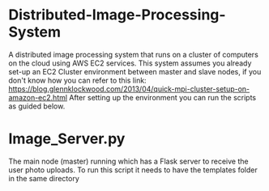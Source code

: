 # Distributed-Image-Processing-System
A distributed image processing system that runs on a cluster of computers on the cloud using AWS EC2 services.
This system assumes you already set-up an EC2 Cluster environment between master and slave nodes, if you don't know how you can refer to this link: 
https://blog.glennklockwood.com/2013/04/quick-mpi-cluster-setup-on-amazon-ec2.html
After setting up the environment you can run the scripts as guided below.


# Image_Server.py
The main node (master) running which has a Flask server to receive the user photo uploads.
To run this script it needs to have the templates folder in the same directory 
